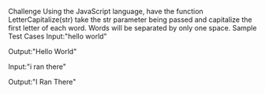 Challenge
Using the JavaScript language, have the function LetterCapitalize(str) take the str parameter being passed and capitalize the first letter of each word. Words will be separated by only one space.
Sample Test Cases
Input:"hello world"

Output:"Hello World"


Input:"i ran there"

Output:"I Ran There"
